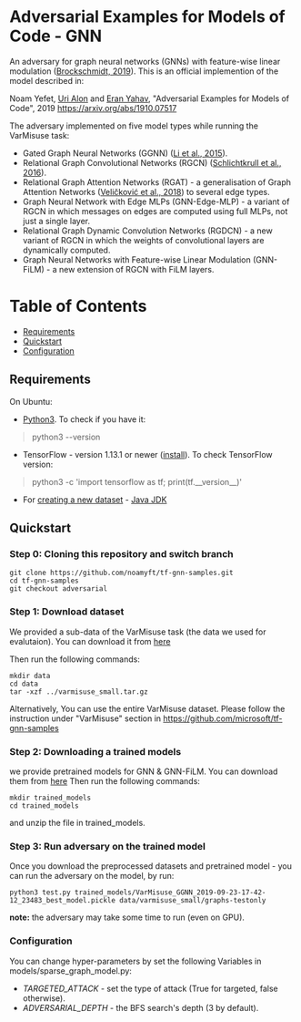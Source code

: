 # Adversarial Examples for Models of Code - GNN

An adversary for graph neural networks (GNNs) with feature-wise linear modulation ([Brockschmidt, 2019](#brockschmidt-2019)).
This is an official implemention of the model described in:

Noam Yefet, [Uri Alon](http://urialon.cswp.cs.technion.ac.il) and [Eran Yahav](http://www.cs.technion.ac.il/~yahave/),
"Adversarial Examples for Models of Code", 2019 
https://arxiv.org/abs/1910.07517

The adversary implemented on five model types while running the VarMisuse task:
* Gated Graph Neural Networks (GGNN) ([Li et al., 2015](#li-et-al-2015)).
* Relational Graph Convolutional Networks (RGCN) ([Schlichtkrull et al., 2016](#schlichtkrull-et-al-2016)).
* Relational Graph Attention Networks (RGAT) - a generalisation of Graph Attention Networks ([Veličković et al., 2018](#veličković-et-al-2018)) to several edge types.
* Graph Neural Network with Edge MLPs (GNN-Edge-MLP) - a variant of RGCN in which messages on edges are computed using full MLPs, not just a single layer.
* Relational Graph Dynamic Convolution Networks (RGDCN) - a new variant of RGCN in which the weights of convolutional layers are dynamically computed.
* Graph Neural Networks with Feature-wise Linear Modulation (GNN-FiLM) - a new extension of RGCN with FiLM layers.

Table of Contents
=================
  * [Requirements](#requirements)
  * [Quickstart](#quickstart)
  * [Configuration](#configuration)

## Requirements
On Ubuntu:
  * [Python3](https://www.linuxbabe.com/ubuntu/install-python-3-6-ubuntu-16-04-16-10-17-04). To check if you have it:
> python3 --version
  * TensorFlow - version 1.13.1 or newer ([install](https://www.tensorflow.org/install/install_linux)). To check TensorFlow version:
> python3 -c 'import tensorflow as tf; print(tf.\_\_version\_\_)'
  * For [creating a new dataset](#creating-and-preprocessing-a-new-java-dataset) - [Java JDK](https://openjdk.java.net/install/)

## Quickstart

### Step 0: Cloning this repository and switch branch
```
git clone https://github.com/noamyft/tf-gnn-samples.git
cd tf-gnn-samples
git checkout adversarial
```

### Step 1: Download dataset 
We provided a sub-data of the VarMisuse task (the data we used for evalutaion). You can download it from [here](https://drive.google.com/file/d/1SARyWiRl8CWVcHmdiCshAHiEwFNoJQ1D/view?usp=sharing)

Then run the following commands:
```
mkdir data
cd data
tar -xzf ../varmisuse_small.tar.gz
```

Alternatively, You can use the entire VarMisuse dataset. Please follow the instruction under "VarMisuse" section in https://github.com/microsoft/tf-gnn-samples

### Step 2: Downloading a trained models
we provide pretrained models for GNN & GNN-FiLM. You can download them from [here](https://drive.google.com/file/d/1GqANMlsnRpzYcXCNzkS2VnKfD3Im3yjN/view?usp=sharing)
Then run the following commands:
```
mkdir trained_models
cd trained_models
```
and unzip the file in trained_models.

### Step 3: Run adversary on the trained model

Once you download the preprocessed datasets and pretrained model - you can run the adversary on the model, by run:

```
python3 test.py trained_models/VarMisuse_GGNN_2019-09-23-17-42-12_23483_best_model.pickle data/varmisuse_small/graphs-testonly
```
**note:** the adversary may take some time to run (even on GPU).

### Configuration

You can change hyper-parameters by set the following Variables in models/sparse_graph_model.py:
* _TARGETED_ATTACK_ - set the type of attack (True for targeted, false otherwise).
* _ADVERSARIAL_DEPTH_ - the BFS search's depth (3 by default).
